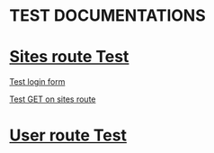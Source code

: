 # TEST DOCUMENTATIONS

# **[Sites route Test](./SitesTest/SitesTest.md)**
[Test login form](./SitesTest/SitesTest.md#test-login-form-code-1)

[Test GET on sites route](./SitesTest/SitesTest.md#test-get-on-sites-controller-code-2)

# **[User route Test](./UserTest/UserTest.md)**